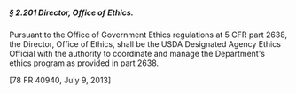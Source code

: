 ##### § 2.201 Director, Office of Ethics. #####

Pursuant to the Office of Government Ethics regulations at 5 CFR part 2638, the Director, Office of Ethics, shall be the USDA Designated Agency Ethics Official with the authority to coordinate and manage the Department's ethics program as provided in part 2638.

[78 FR 40940, July 9, 2013]